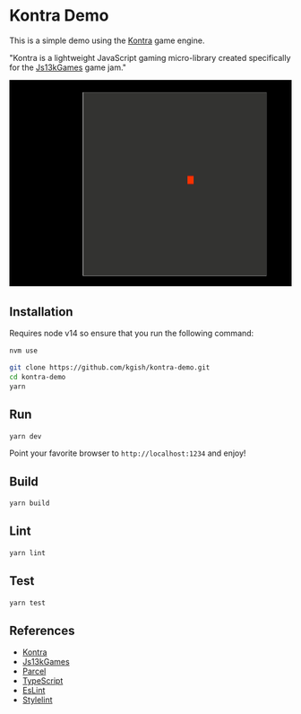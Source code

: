 # Kontra Demo

This is a simple demo using the [Kontra](https://straker.github.io/kontra) game engine.

"Kontra is a lightweight JavaScript gaming micro-library created specifically for the [Js13kGames](https://js13kgames.com) game jam."

![](images/screenshot.png)

## Installation

Requires node v14 so ensure that you run the following command:

```
nvm use
```

```bash
git clone https://github.com/kgish/kontra-demo.git
cd kontra-demo
yarn
```

## Run

```bash
yarn dev
```

Point your favorite browser to `http://localhost:1234` and enjoy!

## Build

```bash
yarn build
```

## Lint

```bash
yarn lint
```

## Test

```bash
yarn test
```

## References

* [Kontra](https://straker.github.io/kontra)
* [Js13kGames](https://js13kgames.com)
* [Parcel](https://parceljs.org)
* [TypeScript](https://www.typescriptlang.org)
* [EsLint](https://eslint.org)
* [Stylelint](https://stylelint.io)
